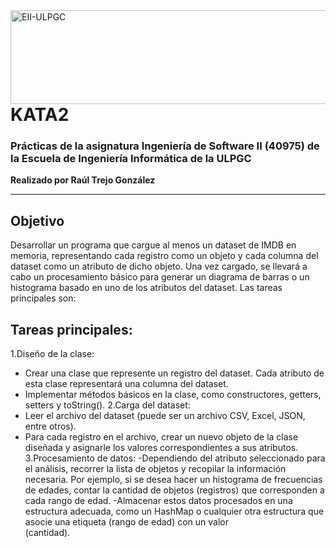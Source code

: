 <a href="https://www.eii.ulpgc.es" target="_blank">
  <img src="https://www.eii.ulpgc.es/sites/default/files/eii-acron-mod.png" alt="EII-ULPGC" style="float: right; width: 516px; height: 150px;" />
</a>

# KATA2
### Prácticas de la asignatura Ingeniería de Software II (40975) de la Escuela de Ingeniería Informática de la ULPGC  
**Realizado por Raúl Trejo González**

---

## Objetivo
Desarrollar un programa que cargue al menos un dataset de IMDB en memoria, representando cada registro como un objeto y cada columna del dataset como un atributo de dicho objeto. Una vez cargado, se llevará a cabo un procesamiento básico para generar un diagrama de barras o un histograma basado en uno de los atributos del dataset. Las tareas principales son:

## Tareas principales:
1.Diseño de la clase:
  - Crear una clase que represente un registro del dataset. Cada atributo de esta clase representará una columna del dataset.
  - Implementar métodos básicos en la clase, como constructores, getters, setters y toString().
2.Carga del dataset:
  - Leer el archivo del dataset (puede ser un archivo CSV, Excel, JSON, entre otros).
  - Para cada registro en el archivo, crear un nuevo objeto de la clase diseñada y asignarle los valores correspondientes a sus atributos.
3.Procesamiento de datos:
  -Dependiendo del atributo seleccionado para el análisis, recorrer la lista de objetos y recopilar la información necesaria. Por ejemplo, si se desea hacer un 
  histograma de frecuencias de edades, contar la cantidad de objetos (registros) que corresponden a cada rango de edad.
  -Almacenar estos datos procesados en una estructura adecuada, como un HashMap o cualquier otra estructura que asocie una etiqueta (rango de edad) con un valor       
  (cantidad).
